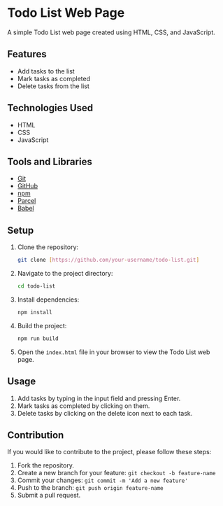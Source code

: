 # Todo List Web Page

A simple Todo List web page created using HTML, CSS, and JavaScript.

## Features

- Add tasks to the list
- Mark tasks as completed
- Delete tasks from the list

## Technologies Used

- HTML
- CSS
- JavaScript

## Tools and Libraries

- [Git](https://git-scm.com/)
- [GitHub](https://github.com/)
- [npm](https://www.npmjs.com/)
- [Parcel](https://parceljs.org/)
- [Babel](https://babeljs.io/)

## Setup

1. Clone the repository:

    ```bash
    git clone [https://github.com/your-username/todo-list.git]
    ```

2. Navigate to the project directory:

    ```bash
    cd todo-list
    ```

3. Install dependencies:

    ```bash
    npm install
    ```

4. Build the project:

    ```bash
    npm run build
    ```

5. Open the `index.html` file in your browser to view the Todo List web page.

## Usage

1. Add tasks by typing in the input field and pressing Enter.
2. Mark tasks as completed by clicking on them.
3. Delete tasks by clicking on the delete icon next to each task.

## Contribution

If you would like to contribute to the project, please follow these steps:

1. Fork the repository.
2. Create a new branch for your feature: `git checkout -b feature-name`
3. Commit your changes: `git commit -m 'Add a new feature'`
4. Push to the branch: `git push origin feature-name`
5. Submit a pull request.
